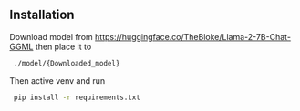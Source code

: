 

## Installation
Download model from https://huggingface.co/TheBloke/Llama-2-7B-Chat-GGML
then place it to 

```bash
 ./model/{Downloaded_model}
```
Then active venv and run 
```bash
 pip install -r requirements.txt
```